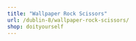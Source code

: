 ```yaml
---
title: "Wallpaper Rock Scissors"
url: /dublin-8/wallpaper-rock-scissors/
shop: doityourself
---
```

